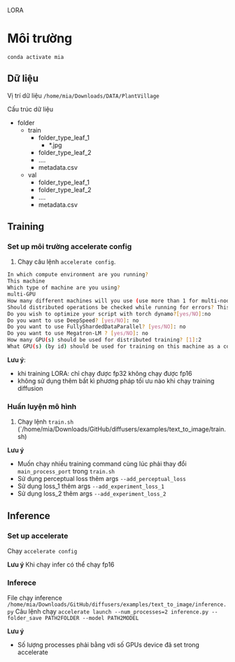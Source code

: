 LORA

# Môi trường
`conda activate mia`

## Dữ liệu

Vị trí dữ liệu `/home/mia/Downloads/DATA/PlantVillage`

Cấu trúc dữ liệu 
- folder
	- train
		- folder_type_leaf_1
			- *.jpg
		- folder_type_leaf_2
		- ....
		- metadata.csv
	- val
		- folder_type_leaf_1
		- folder_type_leaf_2
		- ....
		- metadata.csv


## Training 
### Set up môi trường accelerate config
1. Chạy câu lệnh `accelerate config`. 
```bash
In which compute environment are you running?
This machine                                                                                                         
Which type of machine are you using?                                                                                 
multi-GPU                                                                                                            
How many different machines will you use (use more than 1 for multi-node training)? [1]: 1                           
Should distributed operations be checked while running for errors? This can avoid timeout issues but will be slower. [yes/NO]: no                                                                                                         
Do you wish to optimize your script with torch dynamo?[yes/NO]:no                                                    
Do you want to use DeepSpeed? [yes/NO]: no                                                                           
Do you want to use FullyShardedDataParallel? [yes/NO]: no                                                            
Do you want to use Megatron-LM ? [yes/NO]: no                                                                        
How many GPU(s) should be used for distributed training? [1]:2
What GPU(s) (by id) should be used for training on this machine as a comma-seperated list? [all]:2,3
```

**Lưu ý**: 
+ khi training LORA: chỉ chạy được fp32 không chạy được fp16 
+ không sử dụng thêm bất kì phương pháp tối ưu nào khi chạy training diffusion 
### Huấn luyện mô hình
1. Chạy lệnh `train.sh` (`/home/mia/Downloads/GitHub/diffusers/examples/text_to_image/train.sh)

**Lưu ý** 
+ Muốn chạy nhiều training command cùng lúc phải thay đổi `main_process_port` trong `train.sh`
+ Sử dụng perceptual loss thêm args `--add_perceptual_loss`
+ Sử dụng loss_1 thêm args `--add_experiment_loss_1`
+ Sử dụng loss_2 thêm args `--add_experiment_loss_2`


## Inference 
### Set up accelerate
Chạy `accelerate config` 


**Lưu ý** Khi chạy infer có thể chạy fp16

### Inferece
File chạy inference `/home/mia/Downloads/GitHub/diffusers/examples/text_to_image/inference.py`
Câu lệnh chạy `accelerate launch --num_processes=2 inference.py --folder_save PATH2FOLDER --model PATH2MODEL`


**Lưu ý** 
+ Số lượng processes phải bằng với số GPUs device đã set trong accelerate 